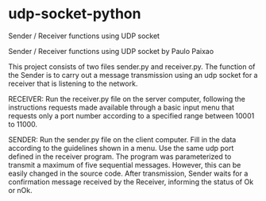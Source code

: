 # udp-socket-python
Sender / Receiver functions using UDP socket


Sender / Receiver functions using UDP socket
by Paulo Paixao

This project consists of two files sender.py and receiver.py.
The function of the Sender is to carry out a message transmission using
an udp socket for a receiver that is listening to the network.

RECEIVER:
Run the receiver.py file on the server computer, following the instructions
requests made available through a basic input menu that
requests only a port number according to a specified range
between 10001 to 11000.

SENDER:
Run the sender.py file on the client computer.
Fill in the data according to the guidelines shown in a menu.
Use the same udp port defined in the receiver program.
The program was parameterized to transmit a maximum of five
sequential messages. However, this can be easily changed in the
source code.
After transmission, Sender waits for a confirmation
message received by the Receiver, informing the status of Ok or nOk.
